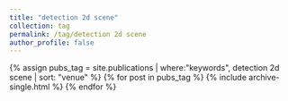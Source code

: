 ```yaml
---
title: "detection 2d scene"
collection: tag
permalink: /tag/detection 2d scene
author_profile: false
---
```

{% assign pubs_tag = site.publications | where:"keywords", detection 2d scene | sort: "venue" %}
{% for post in pubs_tag %}
  {% include archive-single.html %}
{% endfor %}